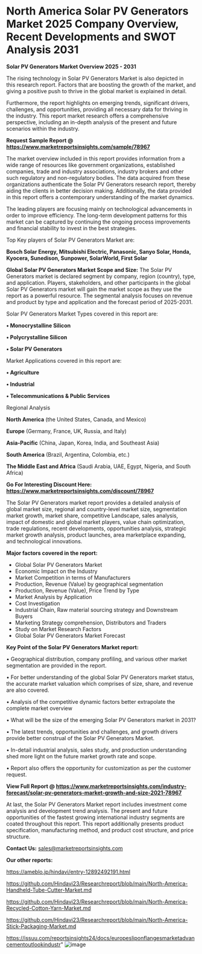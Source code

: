 # North America Solar PV Generators Market 2025 Company Overview, Recent Developments and SWOT Analysis 2031

<Strong> Solar PV Generators Market Overview 2025 - 2031</strong>

The rising technology in Solar PV Generators Market is also depicted in this research report. Factors that are boosting the growth of the market, and giving a positive push to thrive in the global market is explained in detail.

Furthermore, the report highlights on emerging trends, significant drivers, challenges, and opportunities, providing all necessary data for thriving in the industry. This report market research offers a comprehensive perspective, including an in-depth analysis of the present and future scenarios within the industry.

<strong>Request Sample Report @ <a href=https://www.marketreportsinsights.com/sample/78967>https://www.marketreportsinsights.com/sample/78967</a></strong>

The market overview included in this report provides information from a wide range of resources like government organizations, established companies, trade and industry associations, industry brokers and other such regulatory and non-regulatory bodies. The data acquired from these organizations authenticate the Solar PV Generators research report, thereby aiding the clients in better decision making. Additionally, the data provided in this report offers a contemporary understanding of the market dynamics.

The leading players are focusing mainly on technological advancements in order to improve efficiency. The long-term development patterns for this market can be captured by continuing the ongoing process improvements and financial stability to invest in the best strategies.

Top Key players of Solar PV Generators Market are:

<strong>Bosch Solar Energy, Mitsubishi Electric, Panasonic, Sanyo Solar, Honda, Kyocera, Sunedison, Sunpower, SolarWorld, First Solar</strong>

<strong><b>Global Solar PV Generators Market Scope and Size:</b></strong>
The Solar PV Generators market is declared segment by company, region (country), type, and application. Players, stakeholders, and other participants in the global Solar PV Generators market will gain the market scope as they use the report as a powerful resource. The segmental analysis focuses on revenue and product by type and application and the forecast period of 2025-2031.

Solar PV Generators Market Types covered in this report are:

<strong>• Monocrystalline Silicon

• Polycrystalline Silicon

• Solar PV Generators</strong>

Market Applications covered in this report are:

<strong>• Agriculture

• Industrial

• Telecommunications & Public Services</strong> 

Regional Analysis

<strong>North America</strong> (the United States, Canada, and Mexico)

<strong>Europe</strong> (Germany, France, UK, Russia, and Italy)

<strong>Asia-Pacific</strong> (China, Japan, Korea, India, and Southeast Asia)

<strong>South America</strong> (Brazil, Argentina, Colombia, etc.)

<strong>The Middle East and Africa</strong> (Saudi Arabia, UAE, Egypt, Nigeria, and South Africa)

<strong>Go For Interesting Discount Here: <a href=https://www.marketreportsinsights.com/discount/78967>https://www.marketreportsinsights.com/discount/78967</a></strong>

The Solar PV Generators market report provides a detailed analysis of global market size, regional and country-level market size, segmentation market growth, market share, competitive Landscape, sales analysis, impact of domestic and global market players, value chain optimization, trade regulations, recent developments, opportunities analysis, strategic market growth analysis, product launches, area marketplace expanding, and technological innovations.

<strong><b>Major factors covered in the report:</b></strong>
<ul>
  <li>Global Solar PV Generators Market </li>
  <li>Economic Impact on the Industry</li>
  <li>Market Competition in terms of Manufacturers</li>
  <li>Production, Revenue (Value) by geographical segmentation</li>
  <li>Production, Revenue (Value), Price Trend by Type</li>
  <li>Market Analysis by Application</li>
  <li>Cost Investigation</li>
  <li>Industrial Chain, Raw material sourcing strategy and Downstream Buyers</li>
  <li>Marketing Strategy comprehension, Distributors and Traders</li>
  <li>Study on Market Research Factors</li>
  <li>Global Solar PV Generators Market Forecast</li>
</ul>

<strong><b>Key Point of the Solar PV Generators Market report:</b></strong>

• Geographical distribution, company profiling, and various other market segmentation are provided in the report.

• For better understanding of the global Solar PV Generators market status, the accurate market valuation which comprises of size, share, and revenue are also covered.

• Analysis of the competitive dynamic factors better extrapolate the complete market overview

• What will be the size of the emerging Solar PV Generators market in 2031?

• The latest trends, opportunities and challenges, and growth drivers provide better construal of the Solar PV Generators Market.

• In-detail industrial analysis, sales study, and production understanding shed more light on the future market growth rate and scope.

• Report also offers the opportunity for customization as per the customer request.

<strong><b>View Full Report @ <a href=https://www.marketreportsinsights.com/industry-forecast/solar-pv-generators-market-growth-and-size-2021-78967>https://www.marketreportsinsights.com/industry-forecast/solar-pv-generators-market-growth-and-size-2021-78967</a></b></strong>


At last, the Solar PV Generators Market report includes investment come analysis and development trend analysis. The present and future opportunities of the fastest growing international industry segments are coated throughout this report. This report additionally presents product specification, manufacturing method, and product cost structure, and price structure.

<strong>Contact Us:</strong>
sales@marketreportsinsights.com

<strong>Our other reports:</strong>

<a href=https://ameblo.jp/hindavi/entry-12892492191.html>https://ameblo.jp/hindavi/entry-12892492191.html</a>

<a href=https://github.com/Hindavi23/Researchreport/blob/main/North-America-Handheld-Tube-Cutter-Market.md>https://github.com/Hindavi23/Researchreport/blob/main/North-America-Handheld-Tube-Cutter-Market.md</a>

<a href=https://github.com/Hindavi23/Researchreport/blob/main/North-America-Recycled-Cotton-Yarn-Market.md>https://github.com/Hindavi23/Researchreport/blob/main/North-America-Recycled-Cotton-Yarn-Market.md</a>

<a href=https://github.com/Hindavi23/Researchreport/blob/main/North-America-Stick-Packaging-Market.md>https://github.com/Hindavi23/Researchreport/blob/main/North-America-Stick-Packaging-Market.md</a>

<a href=https://issuu.com/reportsinsights24/docs/europesliponflangesmarketadvancementoutlookindustr>https://issuu.com/reportsinsights24/docs/europesliponflangesmarketadvancementoutlookindustr</a>"
![image](https://github.com/user-attachments/assets/ced8a23f-ab90-48cb-9b60-9b4f3d7ccd9f)
